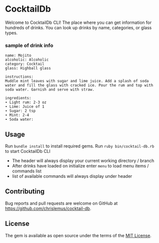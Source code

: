 # CocktailDb

Welcome to CocktailDb CLI! The place where you can get information for hundreds of drinks. You can look up drinks by name, categories, or glass types.

### sample of drink info

    name: Mojito
    alcoholic: Alcoholic
    category: Cocktail
    glass: Highball glass

    instructions:
    Muddle mint leaves with sugar and lime juice. Add a splash of soda water and fill the glass with cracked ice. Pour the rum and top with soda water. Garnish and serve with straw.

    ingredients:
    ∙ Light rum: 2-3 oz
    ∙ Lime: Juice of 1
    ∙ Sugar: 2 tsp
    ∙ Mint: 2-4
    ∙ Soda water:

## Usage

Run `bundle install` to install required gems.
Run `ruby bin/cocktail-db.rb` to start CocktailDb CLI

- The header will always display your current working directory / branch
- After drinks have loaded on initialize enter `menu` to load menu items / commands list
- list of available commands will always display under header

## Contributing

Bug reports and pull requests are welcome on GitHub at https://github.com/chrislemus/cocktail-db.

## License

The gem is available as open source under the terms of the [MIT License](https://opensource.org/licenses/MIT).
